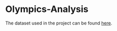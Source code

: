# Olympics-Analysis

The dataset used in the project can be found [here](https://www.kaggle.com/datasets/heesoo37/120-years-of-olympic-history-athletes-and-results).
